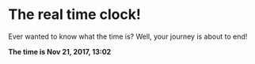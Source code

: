 # The real time clock!

Ever wanted to know what the time is? Well, your journey is about to end!

**The time is Nov 21, 2017, 13:02**